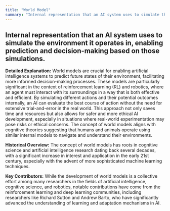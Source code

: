 ```yaml
---
title: "World Model"
summary: "Internal representation that an AI system uses to simulate the environment it operates in, enabling prediction and decision-making based on those simulations."
---
```


## Internal representation that an AI system uses to simulate the environment it operates in, enabling prediction and decision-making based on those simulations.

**Detailed Explanation:** World models are crucial for enabling artificial intelligence systems to predict future states of their environment, facilitating more informed decision-making processes. These models are particularly significant in the context of reinforcement learning (RL) and robotics, where an agent must interact with its surroundings in a way that is both effective and efficient. By simulating different actions and their potential outcomes internally, an AI can evaluate the best course of action without the need for extensive trial-and-error in the real world. This approach not only saves time and resources but also allows for safer and more ethical AI development, especially in situations where real-world experimentation may pose risks or ethical concerns. The concept of world models aligns with cognitive theories suggesting that humans and animals operate using similar internal models to navigate and understand their environments.

**Historical Overview:** The concept of world models has roots in cognitive science and artificial intelligence research dating back several decades, with a significant increase in interest and application in the early 21st century, especially with the advent of more sophisticated machine learning techniques.

**Key Contributors:** While the development of world models is a collective effort among many researchers in the fields of artificial intelligence, cognitive science, and robotics, notable contributions have come from the reinforcement learning and deep learning communities, including researchers like Richard Sutton and Andrew Barto, who have significantly advanced the understanding of learning and adaptation mechanisms in AI.

